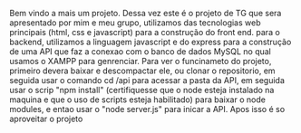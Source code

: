 Bem vindo a mais um projeto. Dessa vez este é o projeto de TG que sera apresentado por mim e meu grupo, utilizamos das tecnologias web principais (html, css e javascript) para a construção do front end. para o backend, utilizamos a linguagem javascript e do express para a construção de uma API que faz a conexao com o banco de dados MySQL no qual usamos o XAMPP para genrenciar.
Para ver o funcinameto do projeto, primeiro devera baixar e descompactar ele, ou clonar o repositorio, em seguida usar o comando cd /api para acessar a pasta da API, em seguida usar o scrip "npm install" (certifiquesse que o node esteja instalado na maquina e que o uso de scripts esteja habilitado) para baixar o node modules, e entao usar o "node server.js" para inicar a API.
Apos isso é so aproveitar o projeto
